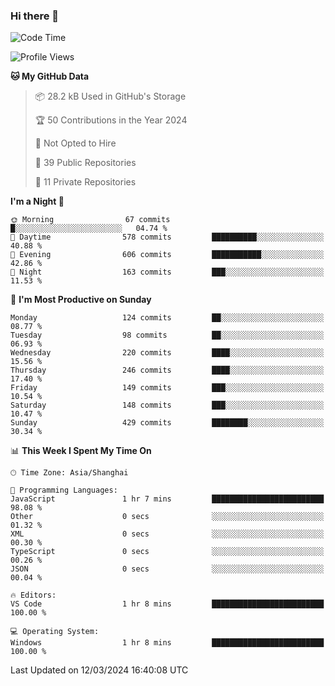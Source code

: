 ### Hi there 👋

<!--
**robinWongM/robinWongM** is a ✨ _special_ ✨ repository because its `README.md` (this file) appears on your GitHub profile.

Here are some ideas to get you started:

- 🔭 I’m currently working on ...
- 🌱 I’m currently learning ...
- 👯 I’m looking to collaborate on ...
- 🤔 I’m looking for help with ...
- 💬 Ask me about ...
- 📫 How to reach me: ...
- 😄 Pronouns: ...
- ⚡ Fun fact: ...
-->

<!--START_SECTION:waka-->
![Code Time](http://img.shields.io/badge/Code%20Time-182%20hrs%209%20mins-blue)

![Profile Views](http://img.shields.io/badge/Profile%20Views-0-blue)

**🐱 My GitHub Data** 

> 📦 28.2 kB Used in GitHub's Storage 
 > 
> 🏆 50 Contributions in the Year 2024
 > 
> 🚫 Not Opted to Hire
 > 
> 📜 39 Public Repositories 
 > 
> 🔑 11 Private Repositories 
 > 
**I'm a Night 🦉** 

```text
🌞 Morning                67 commits          █░░░░░░░░░░░░░░░░░░░░░░░░   04.74 % 
🌆 Daytime                578 commits         ██████████░░░░░░░░░░░░░░░   40.88 % 
🌃 Evening                606 commits         ███████████░░░░░░░░░░░░░░   42.86 % 
🌙 Night                  163 commits         ███░░░░░░░░░░░░░░░░░░░░░░   11.53 % 
```
📅 **I'm Most Productive on Sunday** 

```text
Monday                   124 commits         ██░░░░░░░░░░░░░░░░░░░░░░░   08.77 % 
Tuesday                  98 commits          ██░░░░░░░░░░░░░░░░░░░░░░░   06.93 % 
Wednesday                220 commits         ████░░░░░░░░░░░░░░░░░░░░░   15.56 % 
Thursday                 246 commits         ████░░░░░░░░░░░░░░░░░░░░░   17.40 % 
Friday                   149 commits         ███░░░░░░░░░░░░░░░░░░░░░░   10.54 % 
Saturday                 148 commits         ███░░░░░░░░░░░░░░░░░░░░░░   10.47 % 
Sunday                   429 commits         ████████░░░░░░░░░░░░░░░░░   30.34 % 
```


📊 **This Week I Spent My Time On** 

```text
🕑︎ Time Zone: Asia/Shanghai

💬 Programming Languages: 
JavaScript               1 hr 7 mins         █████████████████████████   98.08 % 
Other                    0 secs              ░░░░░░░░░░░░░░░░░░░░░░░░░   01.32 % 
XML                      0 secs              ░░░░░░░░░░░░░░░░░░░░░░░░░   00.30 % 
TypeScript               0 secs              ░░░░░░░░░░░░░░░░░░░░░░░░░   00.26 % 
JSON                     0 secs              ░░░░░░░░░░░░░░░░░░░░░░░░░   00.04 % 

🔥 Editors: 
VS Code                  1 hr 8 mins         █████████████████████████   100.00 % 

💻 Operating System: 
Windows                  1 hr 8 mins         █████████████████████████   100.00 % 
```


 Last Updated on 12/03/2024 16:40:08 UTC
<!--END_SECTION:waka-->
